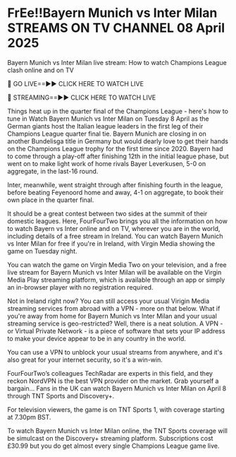 # FrEe!!Bayern Munich vs Inter Milan STREAMS ON TV CHANNEL 08 April 2025
Bayern Munich vs Inter Milan live stream: How to watch Champions League clash online and on TV

🔴 GO LIVE==►► CLICK HERE TO WATCH LIVE

🔴 STREAMING==►► CLICK HERE TO WATCH LIVE

Things heat up in the quarter final of the Champions League - here's how to tune in
Watch Bayern Munich vs Inter Milan on Tuesday 8 April as the German giants host the Italian league leaders in the first leg of their Champions League quarter final tie.
Bayern Munich are closing in on another Bundelisga title in Germany but would dearly love to get their hands on the Champions League trophy for the first time since 2020. Bayern had to come through a play-off after finishing 12th in the initial league phase, but went on to make light work of home rivals Bayer Leverkusen, 5-0 on aggregate, in the last-16 round.

Inter, meanwhile, went straight through after finishing fourth in the league, before beating Feyenoord home and away, 4-1 on aggregate, to book their own place in the quarter final.

It should be a great contest between two sides at the summit of their domestic leagues. Here, FourFourTwo brings you all the information on how to watch Bayern vs Inter online and on TV, wherever you are in the world, including details of a free stream in Ireland.
You can watch Bayern Munich vs Inter Milan for free if you're in Ireland, with Virgin Media showing the game on Tuesday night.

You can watch the game on Virgin Media Two on your television, and a free live stream for Bayern Munich vs Inter Milan will be available on the Virgin Media Play streaming platform, which is available through an app or simply an in-browser player with no registration required.

Not in Ireland right now? You can still access your usual Virigin Media streaming services from abroad with a VPN - more on that below.
What if you're away from home for Bayern Munich vs Inter Milan and your usual streaming service is geo-restricted? Well, there is a neat solution. A VPN - or Virtual Private Network - is a piece of software that sets your IP address to make your device appear to be in any country in the world.

You can use a VPN to unblock your usual streams from anywhere, and it's also great for your internet security, so it's a win-win.

FourFourTwo’s colleagues TechRadar are experts in this field, and they reckon NordVPN is the best VPN provider on the market. Grab yourself a bargain...
Fans in the UK can watch Bayern Munich vs Inter Milan on April 8 through TNT Sports and Discovery+.

For television viewers, the game is on TNT Sports 1, with coverage starting at 7.30pm BST.

To watch Bayern Munich vs Inter Milan online, the TNT Sports coverage will be simulcast on the Discovery+ streaming platform. Subscriptions cost £30.99 but you do get almost every single Champions League game live.
